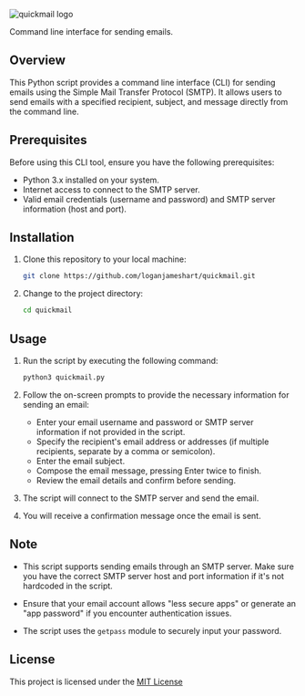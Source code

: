 ![quickmail logo](https://raw.githubusercontent.com/loganjameshart/quickmail/main/.quickmail.svg)

Command line interface for sending emails.

## Overview

This Python script provides a command line interface (CLI) for sending emails using the Simple Mail Transfer Protocol (SMTP). It allows users to send emails with a specified recipient, subject, and message directly from the command line.

## Prerequisites

Before using this CLI tool, ensure you have the following prerequisites:

- Python 3.x installed on your system.
- Internet access to connect to the SMTP server.
- Valid email credentials (username and password) and SMTP server information (host and port).

## Installation

1. Clone this repository to your local machine:

   ```bash
   git clone https://github.com/loganjameshart/quickmail.git
   ```

2. Change to the project directory:

   ```bash
   cd quickmail
   ```

## Usage

1. Run the script by executing the following command:

   ```bash
   python3 quickmail.py
   ```

2. Follow the on-screen prompts to provide the necessary information for sending an email:

   - Enter your email username and password or SMTP server information if not provided in the script.
   - Specify the recipient's email address or addresses (if multiple recipients, separate by a comma or semicolon).
   - Enter the email subject.
   - Compose the email message, pressing Enter twice to finish.
   - Review the email details and confirm before sending.

3. The script will connect to the SMTP server and send the email.

4. You will receive a confirmation message once the email is sent.

## Note

- This script supports sending emails through an SMTP server. Make sure you have the correct SMTP server host and port information if it's not hardcoded in the script.

- Ensure that your email account allows "less secure apps" or generate an "app password" if you encounter authentication issues.

- The script uses the `getpass` module to securely input your password.

## License

This project is licensed under the [MIT License](https://opensource.org/license/mit/)
